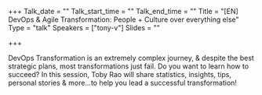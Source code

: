 +++
Talk_date = ""
Talk_start_time = ""
Talk_end_time = ""
Title = "[EN] DevOps & Agile Transformation: People + Culture over everything else"
Type = "talk"
Speakers = ["tony-v"]
Slides = ""

+++

DevOps Transformation is an extremely complex journey, & despite the best strategic plans, most transformations just fail. Do you want to learn how to succeed? In this session, Toby Rao will share statistics, insights, tips, personal stories & more…to help you lead a successful transformation!